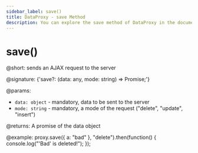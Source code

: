 ```yaml
---
sidebar_label: save()
title: DataProxy - save Method 
description: You can explore the save method of DataProxy in the documentation of the DHTMLX JavaScript UI library. Browse developer guides and API reference, try out code examples and live demos, and download a free 30-day evaluation version of DHTMLX Suite.
---
```


# save()

@short: sends an AJAX request to the server

@signature: {'save?: (data: any, mode: string) => Promise<any>;'}

@params:
- `data: object` - mandatory, data to be sent to the server
- `mode: string` - mandatory, a mode of the request ("delete", "update", "insert")

@returns:
A promise of the data object

@example:
proxy.save({ a: "bad" }, "delete").then(function() {
   console.log("'Bad' is deleted!");
});

